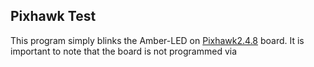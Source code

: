 ## Pixhawk Test
This program simply blinks the Amber-LED on [Pixhawk2.4.8](https://ardupilot.org/copter/docs/common-pixhawk-overview.html) board. It is important to note that the board is not programmed via 
<!--stackedit_data:
eyJoaXN0b3J5IjpbMTYyNTE0MDA5M119
-->